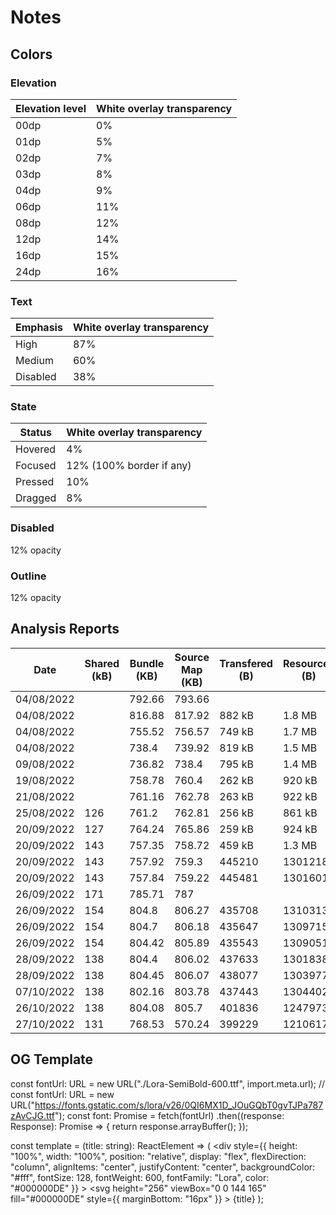 # Notes

## Colors

### Elevation

| Elevation level | White overlay transparency |
|-----------------|----------------------------|
| 00dp            | 0%                         |
| 01dp            | 5%                         |
| 02dp            | 7%                         |
| 03dp            | 8%                         |
| 04dp            | 9%                         |
| 06dp            | 11%                        |
| 08dp            | 12%                        |
| 12dp            | 14%                        |
| 16dp            | 15%                        |
| 24dp            | 16%                        |

### Text

| Emphasis | White overlay transparency |
|----------|----------------------------|
| High     | 87%                        |
| Medium   | 60%                        |
| Disabled | 38%                        |

### State

| Status  | White overlay transparency |
|---------|----------------------------|
| Hovered | 4%                         |
| Focused | 12% (100% border if any)   |
| Pressed | 10%                        |
| Dragged | 8%                         |

### Disabled

12% opacity

### Outline

12% opacity

## Analysis Reports

| Date       | Shared (kB) | Bundle (KB) | Source Map (KB) | Transfered (B) | Resources (B) |
|------------|-------------|-------------|-----------------|----------------|---------------|
| 04/08/2022 |             | 792.66      | 793.66          |                |               |
| 04/08/2022 |             | 816.88      | 817.92          | 882 kB         | 1.8 MB        |
| 04/08/2022 |             | 755.52      | 756.57          | 749 kB         | 1.7 MB        |
| 04/08/2022 |             | 738.4       | 739.92          | 819 kB         | 1.5 MB        |
| 09/08/2022 |             | 736.82      | 738.4           | 795 kB         | 1.4 MB        |
| 19/08/2022 |             | 758.78      | 760.4           | 262 kB         | 920 kB        |
| 21/08/2022 |             | 761.16      | 762.78          | 263 kB         | 922 kB        |
| 25/08/2022 | 126         | 761.2       | 762.81          | 256 kB         | 861 kB        |
| 20/09/2022 | 127         | 764.24      | 765.86          | 259 kB         | 924 kB        |
| 20/09/2022 | 143         | 757.35      | 758.72          | 459 kB         | 1.3 MB        |
| 20/09/2022 | 143         | 757.92      | 759.3           | 445210         | 1301218       |
| 20/09/2022 | 143         | 757.84      | 759.22          | 445481         | 1301601       |
| 26/09/2022 | 171         | 785.71      | 787             |                |               |
| 26/09/2022 | 154         | 804.8       | 806.27          | 435708         | 1310313       |
| 26/09/2022 | 154         | 804.7       | 806.18          | 435647         | 1309715       |
| 26/09/2022 | 154         | 804.42      | 805.89          | 435543         | 1309051       |
| 28/09/2022 | 138         | 804.4       | 806.02          | 437633         | 1301838       |
| 28/09/2022 | 138         | 804.45      | 806.07          | 438077         | 1303977       |
| 07/10/2022 | 138         | 802.16      | 803.78          | 437443         | 1304402       |
| 26/10/2022 | 138         | 804.08      | 805.7           | 401836         | 1247973       |
| 27/10/2022 | 131         | 768.53      | 570.24          | 399229         | 1210617       |


## OG Template


const fontUrl: URL = new URL("./Lora-SemiBold-600.ttf", import.meta.url);
// const fontUrl: URL = new URL("https://fonts.gstatic.com/s/lora/v26/0QI6MX1D_JOuGQbT0gvTJPa787zAvCJG.ttf");
const font: Promise<ArrayBuffer> = fetch(fontUrl)
    .then((response: Response): Promise<ArrayBuffer> => {
        return response.arrayBuffer();
    });

const template = (title: string): ReactElement => (
    <div
        style={{
            height: "100%",
            width: "100%",
            position: "relative",
            display: "flex",
            flexDirection: "column",
            alignItems: "center",
            justifyContent: "center",
            backgroundColor: "#fff",
            fontSize: 128,
            fontWeight: 600,
            fontFamily: "Lora",
            color: "#000000DE"
        }}
    >
        <svg
            height="256"
            viewBox="0 0 144 165"
            fill="#000000DE"
            style={{ marginBottom: "16px" }}
        >
            <path d="M72 76.4C53.12 58.8 27.84 48 0 48V136C27.84 136 53.12 146.8 72 164.4C90.88 146.88 116.16 136 144 136V48C116.16 48 90.88 58.8 72 76.4ZM72 48C85.28 48 96 37.28 96 24C96 10.72 85.28 0 72 0C58.72 0 48 10.72 48 24C48 37.28 58.72 48 72 48Z" />
        </svg>
        {title}
    </div>
);